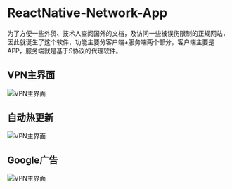 # ReactNative-Network-App
为了方便一些外贸、技术人查阅国外的文档，及访问一些被误伤限制的正规网站，因此就诞生了这个软件，功能主要分客户端+服务端两个部分，客户端主要是APP，服务端就是基于S协议的代理软件。


## VPN主界面
![VPN主界面](https://raw.githubusercontent.com/microfisher/ReactNative-VPN-App/master/%E4%B8%BB%E7%95%8C%E9%9D%A2.png)


## 自动热更新
![VPN主界面](https://raw.githubusercontent.com/microfisher/ReactNative-VPN-App/master/%E8%87%AA%E5%8A%A8%E7%83%AD%E6%9B%B4%E6%96%B0.png)


## Google广告
![VPN主界面](https://raw.githubusercontent.com/microfisher/ReactNative-VPN-App/master/Google%E5%B9%BF%E5%91%8A.png)

